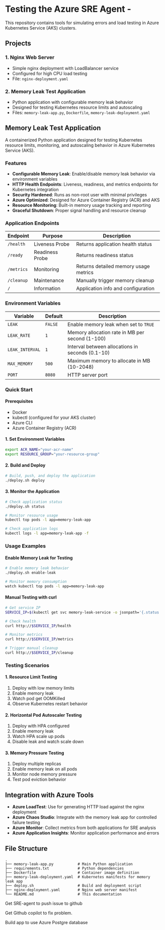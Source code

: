 # Testing the Azure SRE Agent - 
This repository contains tools for simulating errors and load testing in Azure Kubernetes Service (AKS) clusters.

## Projects

### 1. Nginx Web Server
- Simple nginx deployment with LoadBalancer service
- Configured for high CPU load testing
- File: `nginx-deployment.yaml`

### 2. Memory Leak Test Application
- Python application with configurable memory leak behavior
- Designed for testing Kubernetes resource limits and autoscaling
- Files: `memory-leak-app.py`, `Dockerfile`, `memory-leak-deployment.yaml`

## Memory Leak Test Application

A containerized Python application designed for testing Kubernetes resource limits, monitoring, and autoscaling behavior in Azure Kubernetes Service (AKS).

### Features

- **Configurable Memory Leak**: Enable/disable memory leak behavior via environment variables
- **HTTP Health Endpoints**: Liveness, readiness, and metrics endpoints for Kubernetes integration
- **Security Hardened**: Runs as non-root user with minimal privileges
- **Azure Optimized**: Designed for Azure Container Registry (ACR) and AKS
- **Resource Monitoring**: Built-in memory usage tracking and reporting
- **Graceful Shutdown**: Proper signal handling and resource cleanup

### Application Endpoints

| Endpoint | Purpose | Description |
|----------|---------|-------------|
| `/health` | Liveness Probe | Returns application health status |
| `/ready` | Readiness Probe | Returns readiness status |
| `/metrics` | Monitoring | Returns detailed memory usage metrics |
| `/cleanup` | Maintenance | Manually trigger memory cleanup |
| `/` | Information | Application info and configuration |

### Environment Variables

| Variable | Default | Description |
|----------|---------|-------------|
| `LEAK` | `FALSE` | Enable memory leak when set to `TRUE` |
| `LEAK_RATE` | `1` | Memory allocation rate in MB per second (1-100) |
| `LEAK_INTERVAL` | `1` | Interval between allocations in seconds (0.1-10) |
| `MAX_MEMORY` | `500` | Maximum memory to allocate in MB (10-2048) |
| `PORT` | `8080` | HTTP server port |

### Quick Start

#### Prerequisites

- Docker
- kubectl (configured for your AKS cluster)
- Azure CLI
- Azure Container Registry (ACR)

#### 1. Set Environment Variables

```bash
export ACR_NAME="your-acr-name"
export RESOURCE_GROUP="your-resource-group"
```

#### 2. Build and Deploy

```bash
# Build, push, and deploy the application
./deploy.sh deploy
```

#### 3. Monitor the Application

```bash
# Check application status
./deploy.sh status

# Monitor resource usage
kubectl top pods -l app=memory-leak-app

# Check application logs
kubectl logs -l app=memory-leak-app -f
```

### Usage Examples

#### Enable Memory Leak for Testing

```bash
# Enable memory leak behavior
./deploy.sh enable-leak

# Monitor memory consumption
watch kubectl top pods -l app=memory-leak-app
```

#### Manual Testing with curl

```bash
# Get service IP
SERVICE_IP=$(kubectl get svc memory-leak-service -o jsonpath='{.status.loadBalancer.ingress[0].ip}')

# Check health
curl http://$SERVICE_IP/health

# Monitor metrics
curl http://$SERVICE_IP/metrics

# Trigger manual cleanup
curl http://$SERVICE_IP/cleanup
```

### Testing Scenarios

#### 1. Resource Limit Testing

1. Deploy with low memory limits
2. Enable memory leak
3. Watch pod get OOMKilled
4. Observe Kubernetes restart behavior

#### 2. Horizontal Pod Autoscaler Testing

1. Deploy with HPA configured
2. Enable memory leak
3. Watch HPA scale up pods
4. Disable leak and watch scale down

#### 3. Memory Pressure Testing

1. Deploy multiple replicas
2. Enable memory leak on all pods
3. Monitor node memory pressure
4. Test pod eviction behavior

## Integration with Azure Tools

- **Azure LoadTest**: Use for generating HTTP load against the nginx deployment
- **Azure Chaos Studio**: Integrate with the memory leak app for controlled failure testing
- **Azure Monitor**: Collect metrics from both applications for SRE analysis
- **Azure Application Insights**: Monitor application performance and errors

## File Structure

```
.
├── memory-leak-app.py           # Main Python application
├── requirements.txt             # Python dependencies
├── Dockerfile                   # Container image definition
├── memory-leak-deployment.yaml  # Kubernetes manifests for memory leak app
├── deploy.sh                    # Build and deployment script
├── nginx-deployment.yaml        # Nginx web server manifest
└── README.md                    # This documentation
```

Get SRE-agent to push issue to github

Get Github copilot to fix problem.

Build app to use Azure Postgre database



